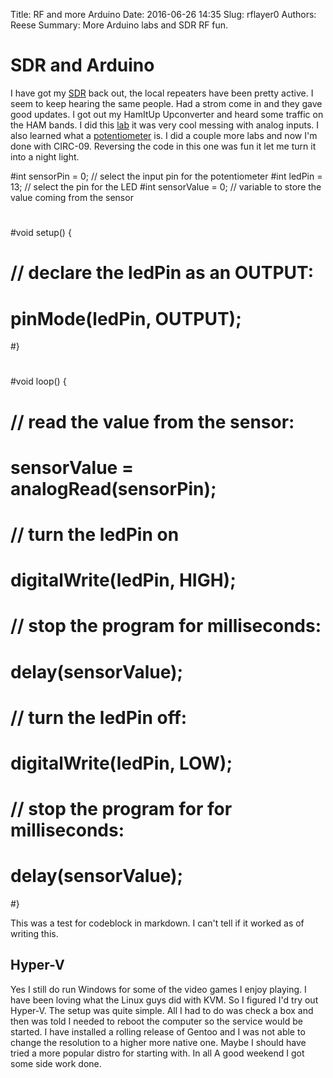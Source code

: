 Title: RF and more Arduino
Date: 2016-06-26 14:35
Slug: rflayer0
Authors: Reese
Summary: More Arduino labs and SDR RF fun.

# SDR and Arduino

I have got my [SDR](https://en.wikipedia.org/wiki/Software-defined_radio) back out, the local repeaters have been pretty active. I seem to keep hearing the same people. Had a strom come in and they gave good updates. I got out my HamItUp Upconverter and heard some traffic on the HAM bands. I did this [lab](http://oomlout.com/a/products/ardx/circ-08/) it was very cool messing with analog inputs. I also learned what a [potentiometer](https://en.wikipedia.org/wiki/Potentiometer) is. I did a couple more labs and now I'm done with CIRC-09. Reversing the code in
this one was fun it let me turn it into a night light. 



#int sensorPin = 0;    // select the input pin for the potentiometer
#int ledPin = 13;      // select the pin for the LED
#int sensorValue = 0;  // variable to store the value coming from the sensor
#
#void setup() {
#  // declare the ledPin as an OUTPUT:
#  pinMode(ledPin, OUTPUT);  
#}
#
#void loop() {
#  // read the value from the sensor:
#  sensorValue = analogRead(sensorPin);    
#  // turn the ledPin on
#  digitalWrite(ledPin, HIGH);  
#  // stop the program for  milliseconds:
#  delay(sensorValue);          
#  // turn the ledPin off:        
#  digitalWrite(ledPin, LOW);   
#  // stop the program for for  milliseconds:
#  delay(sensorValue);                  
#}

This was a test for codeblock in markdown. I can't tell if it worked as of writing this.

## Hyper-V

Yes I still do run Windows for some of the video games I enjoy playing. I have been loving what the Linux guys did with KVM. So I figured I'd try out Hyper-V. The setup was quite simple. All I had to do was check a box and then was told I needed to reboot the computer so the service would be started. I have installed a rolling release of Gentoo and I was not able to change the resolution to a higher more native one. Maybe I should have tried a more popular distro for starting with. In all A
good weekend I got some side work done.
